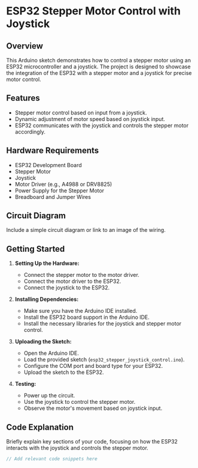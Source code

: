 # ESP32 Stepper Motor Control with Joystick

## Overview

This Arduino sketch demonstrates how to control a stepper motor using an ESP32 microcontroller and a joystick. The project is designed to showcase the integration of the ESP32 with a stepper motor and a joystick for precise motor control.

## Features

- Stepper motor control based on input from a joystick.
- Dynamic adjustment of motor speed based on joystick input.
- ESP32 communicates with the joystick and controls the stepper motor accordingly.

## Hardware Requirements

- ESP32 Development Board
- Stepper Motor
- Joystick
- Motor Driver (e.g., A4988 or DRV8825)
- Power Supply for the Stepper Motor
- Breadboard and Jumper Wires

## Circuit Diagram

Include a simple circuit diagram or link to an image of the wiring.

## Getting Started

1. **Setting Up the Hardware:**
   - Connect the stepper motor to the motor driver.
   - Connect the motor driver to the ESP32.
   - Connect the joystick to the ESP32.

2. **Installing Dependencies:**
   - Make sure you have the Arduino IDE installed.
   - Install the ESP32 board support in the Arduino IDE.
   - Install the necessary libraries for the joystick and stepper motor control.

3. **Uploading the Sketch:**
   - Open the Arduino IDE.
   - Load the provided sketch (`esp32_stepper_joystick_control.ino`).
   - Configure the COM port and board type for your ESP32.
   - Upload the sketch to the ESP32.

4. **Testing:**
   - Power up the circuit.
   - Use the joystick to control the stepper motor.
   - Observe the motor's movement based on joystick input.

## Code Explanation

Briefly explain key sections of your code, focusing on how the ESP32 interacts with the joystick and controls the stepper motor.

```cpp
// Add relevant code snippets here
